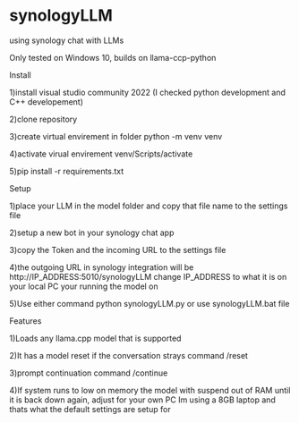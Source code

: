 # synologyLLM
using synology chat with LLMs

Only tested on Windows 10, builds on llama-ccp-python 


Install
  
  1)install visual studio community 2022 (I checked python development and C++ developement)
  
  2)clone repository
  
  3)create virtual envirement in folder    python -m venv venv
  
  4)activate virual envirement             venv/Scripts/activate
 
  5)pip install -r requirements.txt
  


Setup

  1)place your LLM in the model folder and copy that file name to the settings file
  
  2)setup a new bot in your synology chat app
  
  3)copy the Token and the incoming URL to the settings file
  
  4)the outgoing URL in synology integration will be http://IP_ADDRESS:5010/synologyLLM change IP_ADDRESS to what it is on your local PC your running the model on
  
  5)Use either command python synologyLLM.py or use synologyLLM.bat file
    
    
Features
  
  1)Loads any llama.cpp model that is supported
  
  2)It has a model reset if the conversation strays command    /reset
  
  3)prompt continuation command  /continue
  
  4)If system runs to low on memory the model with suspend out of RAM until it is back down again, adjust for your own PC Im using a 8GB laptop and thats what the default settings are setup for
  
